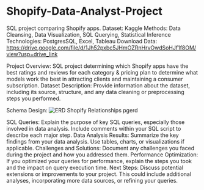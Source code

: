 # Shopify-Data-Analyst-Project
SQL project comparing Shopify apps.
Dataset: Kaggle
Methods: Data Cleansing, Data Visualization, SQL Querying, Statistical Inference
Technologies: PostgresSQL, Excel, Tableau
Download Data: https://drive.google.com/file/d/1Jh52pxbc5JHmOZRnHrvOwdSoHJf1f8OM/view?usp=drive_link

Project Overview:
  SQL project determining which Shopify apps have the best ratings and reviews for each category &amp; pricing plan to determine what models work the best in attracting clients and maintaining a consumer subscription. 
Dataset Description:
  Provide information about the dataset, including its source, structure, and any data cleaning or preprocessing steps you performed.


    
Schema Design:
![ERD Shopify Relationships pgerd](https://github.com/joshuanc1/Shopify-Data-Analyst-Project/assets/108759536/693cc8fb-d91d-48dc-aadb-19663390bf3f)




SQL Queries:
  Explain the purpose of key SQL queries, especially those involved in data analysis. Include comments within your SQL script to describe each major step.
Data Analysis Results:
  Summarize the key findings from your data analysis. Use tables, charts, or visualizations if applicable.
Challenges and Solutions:
  Document any challenges you faced during the project and how you addressed them.
Performance Optimization:
  If you optimized your queries for performance, explain the steps you took and the impact on query execution time.
Next Steps:
  Discuss potential extensions or improvements to your project. This could include additional analyses, incorporating more data sources, or refining your queries.
